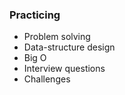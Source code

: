 ### Practicing

- Problem solving
- Data-structure design
- Big O 
- Interview questions
- Challenges
